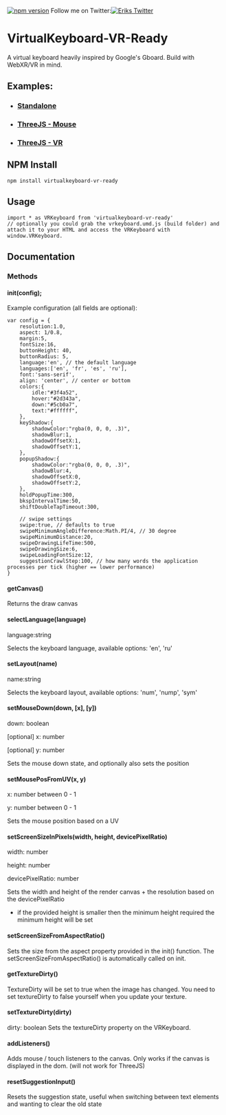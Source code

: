 

[![npm version](https://badge.fury.io/js/virtualkeyboard-vr-ready.svg)](https://badge.fury.io/js/virtualkeyboard-vr-ready) Follow me on Twitter:[![Eriks Twitter][1.1]][1]

[1.1]: https://i.imgur.com/tXSoThF.png

[1]: https://www.twitter.com/ErikSombroek

# VirtualKeyboard-VR-Ready

A virtual keyboard heavily inspired by Google's Gboard. Build with WebXR/VR in mind.

## Examples:

-  ### [Standalone](https://eriksom.github.io/VirtualKeyboard-VR-Ready/simple)

-  ### [ThreeJS - Mouse](https://eriksom.github.io/VirtualKeyboard-VR-Ready/threejs)

-  ### [ThreeJS - VR](https://eriksom.github.io/VirtualKeyboard-VR-Ready/threejs-vr)

## NPM Install

    npm install virtualkeyboard-vr-ready

## Usage
    import * as VRKeyboard from 'virtualkeyboard-vr-ready'
	// optionally you could grab the vrkeyboard.umd.js (build folder) and attach it to your HTML and access the VRKeyboard with window.VRKeyboard.

## Documentation

### Methods

#### init(config);

Example configuration (all fields are optional):

    var config = {
		resolution:1.0,
		aspect: 1/0.8,
		margin:5,
		fontSize:16,
		buttonHeight: 40,
		buttonRadius: 5,
		language:'en', // the default language
		languages:['en', 'fr', 'es', 'ru'],
		font:'sans-serif',
		align: 'center', // center or bottom
		colors:{
			idle:"#3f4a52",
			hover:"#2d343a",
			down:"#5cb0a7",
			text:"#ffffff",
		},
		keyShadow:{
			shadowColor:"rgba(0, 0, 0, .3)",
			shadowBlur:1,
			shadowOffsetX:1,
			shadowOffsetY:1,
		},
		popupShadow:{
			shadowColor:"rgba(0, 0, 0, .3)",
			shadowBlur:4,
			shadowOffsetX:0,
			shadowOffsetY:2,
		},
		holdPopupTime:300,
		bkspIntervalTime:50,
		shiftDoubleTapTimeout:300,

		// swipe settings
		swipe:true, // defaults to true
		swipeMinimumAngleDifference:Math.PI/4, // 30 degree
		swipeMinimumDistance:20,
		swipeDrawingLifeTime:500,
		swipeDrawingSize:6,
		swipeLoadingFontSize:12,
		suggestionCrawlStep:100, // how many words the application processes per tick (higher == lower performance)
    }

#### getCanvas()

Returns the draw canvas

#### selectLanguage(language)

language:string

Selects the keyboard language, available options: 'en', 'ru'

#### setLayout(name)

name:string

Selects the keyboard layout, available options: 'num', 'nump', 'sym'


#### setMouseDown(down, [x], [y])

down: boolean

[optional] x: number

[optional] y: number

Sets the mouse down state, and optionally also sets the position


#### setMousePosFromUV(x, y)

x: number between 0 - 1

y: number between 0 - 1

Sets the mouse position based on a UV


#### setScreenSizeInPixels(width, height, devicePixelRatio)

width: number

height: number

devicePixelRatio: number

Sets the width and height of the render canvas + the resolution based on the devicePixelRatio

* if the provided height is smaller then the minimum height required the minimum height will be set


#### setScreenSizeFromAspectRatio()

Sets the size from the aspect property provided in the init() function. The setScreenSizeFromAspectRatio() is automatically called on init.

#### getTextureDirty()

TextureDirty will be set to true when the image has changed. You need to set textureDirty to false yourself when you update your texture.

#### setTextureDirty(dirty)

dirty: boolean
Sets the textureDirty property on the VRKeyboard.

#### addListeners()

Adds mouse / touch listeners to the canvas. Only works if the canvas is displayed in the dom. (will not work for ThreeJS)

#### resetSuggestionInput()

Resets the suggestion state, useful when switching between text elements and wanting to clear the old state
